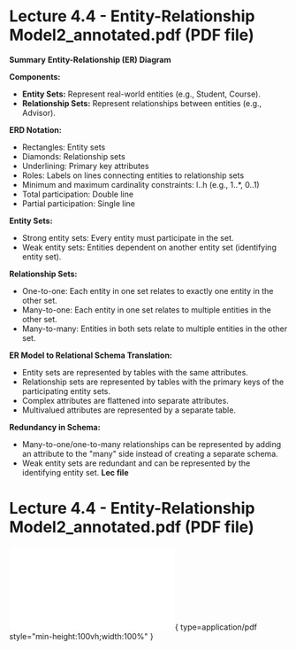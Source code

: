 # Lecture 4.4 - Entity-Relationship Model2_annotated.pdf (PDF file)
**Summary**
**Entity-Relationship (ER) Diagram**

**Components:**

* **Entity Sets:** Represent real-world entities (e.g., Student, Course).
* **Relationship Sets:** Represent relationships between entities (e.g., Advisor).

**ERD Notation:**

* Rectangles: Entity sets
* Diamonds: Relationship sets
* Underlining: Primary key attributes
* Roles: Labels on lines connecting entities to relationship sets
* Minimum and maximum cardinality constraints: l..h (e.g., 1..*, 0..1)
* Total participation: Double line
* Partial participation: Single line

**Entity Sets:**

* Strong entity sets: Every entity must participate in the set.
* Weak entity sets: Entities dependent on another entity set (identifying entity set).

**Relationship Sets:**

* One-to-one: Each entity in one set relates to exactly one entity in the other set.
* Many-to-one: Each entity in one set relates to multiple entities in the other set.
* Many-to-many: Entities in both sets relate to multiple entities in the other set.

**ER Model to Relational Schema Translation:**

* Entity sets are represented by tables with the same attributes.
* Relationship sets are represented by tables with the primary keys of the participating entity sets.
* Complex attributes are flattened into separate attributes.
* Multivalued attributes are represented by a separate table.

**Redundancy in Schema:**

* Many-to-one/one-to-many relationships can be represented by adding an attribute to the "many" side instead of creating a separate schema.
* Weak entity sets are redundant and can be represented by the identifying entity set.
**Lec file**
# Lecture 4.4 - Entity-Relationship Model2_annotated.pdf (PDF file)
![Alt text](<./Lecture 4.4 - Entity-Relationship Model2_annotated.pdf>){ type=application/pdf style="min-height:100vh;width:100%" }